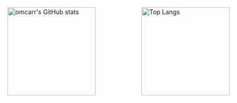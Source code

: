 <div style="display: flex; justify-content: space-between;">
  <img src="https://github-readme-stats.vercel.app/api?username=omcarr&theme=gotham&show_icons=true" alt="omcarr's GitHub stats" height="200px"/>
  <img src="https://github-readme-stats.vercel.app/api/top-langs/?username=omcarr&theme=gotham" alt="Top Langs" height="200px"/>
</div>
